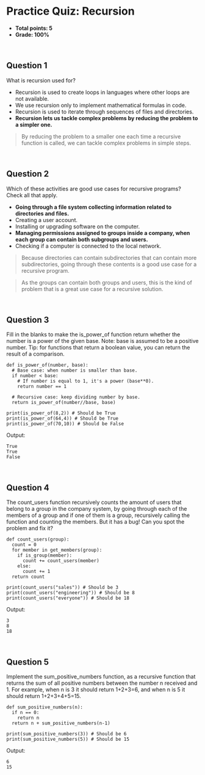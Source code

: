 # Practice Quiz: Recursion
* **Total points: 5**
* **Grade: 100%**

<br>

## Question 1

What is recursion used for?
* Recursion is used to create loops in languages where other loops are not available.
* We use recursion only to implement mathematical formulas in code.
* Recursion is used to iterate through sequences of files and directories.
* **Recursion lets us tackle complex problems by reducing the problem to a simpler one.**

> By reducing the problem to a smaller one each time a recursive function is called, we can tackle complex problems in simple steps.

<br>

## Question 2

Which of these activities are good use cases for recursive programs? Check all that apply.
* **Going through a file system collecting information related to directories and files.**
* Creating a user account.
* Installing or upgrading software on the computer.
* **Managing permissions assigned to groups inside a company, when each group can contain both subgroups and users.**
* Checking if a computer is connected to the local network.

> Because directories can contain subdirectories that can contain more subdirectories, going through these contents is a good use case for a recursive program.

>  As the groups can contain both groups and users, this is the kind of problem that is a great use case for a recursive solution.

<br>

## Question 3

Fill in the blanks to make the is_power_of function return whether the number is a power of the given base. Note: base is assumed to be a positive number. Tip: for functions that return a boolean value, you can return the result of a comparison.

```
def is_power_of(number, base):
  # Base case: when number is smaller than base.
  if number < base:
    # If number is equal to 1, it's a power (base**0).
    return number == 1

  # Recursive case: keep dividing number by base.
  return is_power_of(number//base, base)

print(is_power_of(8,2)) # Should be True
print(is_power_of(64,4)) # Should be True
print(is_power_of(70,10)) # Should be False
```

Output:

```
True
True
False
```

<br>

## Question 4

The count_users function recursively counts the amount of users that belong to a group in the company system, by going through each of the members of a group and if one of them is a group, recursively calling the function and counting the members. But it has a bug! Can you spot the problem and fix it?

```
def count_users(group):
  count = 0
  for member in get_members(group):
    if is_group(member):
      count += count_users(member)
    else:
      count += 1
  return count

print(count_users("sales")) # Should be 3
print(count_users("engineering")) # Should be 8
print(count_users("everyone")) # Should be 18
```

Output:

```
3
8
18
```

<br>

## Question 5

Implement the sum_positive_numbers function, as a recursive function that returns the sum of all positive numbers between the number n received and 1. For example, when n is 3 it should return 1+2+3=6, and when n is 5 it should return 1+2+3+4+5=15.

```
def sum_positive_numbers(n):
  if n == 0:
    return n
  return n + sum_positive_numbers(n-1)

print(sum_positive_numbers(3)) # Should be 6
print(sum_positive_numbers(5)) # Should be 15
```

Output:

```
6
15
```